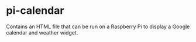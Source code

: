# pi-calendar
Contains an HTML file that can be run on a Raspberry Pi to display a Google calendar and weather widget.
